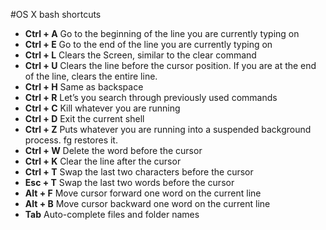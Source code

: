 #OS X bash shortcuts

- **Ctrl + A**    Go to the beginning of the line you are currently typing on
- **Ctrl + E**    Go to the end of the line you are currently typing on
- **Ctrl + L**    Clears the Screen, similar to the clear command
- **Ctrl + U**    Clears the line before the cursor position. If you are at the end of the line, clears the entire line.
- **Ctrl + H**    Same as backspace
- **Ctrl + R**    Let’s you search through previously used commands
- **Ctrl + C**    Kill whatever you are running
- **Ctrl + D**    Exit the current shell
- **Ctrl + Z**    Puts whatever you are running into a suspended background process. fg restores it.
- **Ctrl + W**    Delete the word before the cursor
- **Ctrl + K**    Clear the line after the cursor
- **Ctrl + T**    Swap the last two characters before the cursor
- **Esc + T**  Swap the last two words before the cursor
- **Alt + F**  Move cursor forward one word on the current line
- **Alt + B**  Move cursor backward one word on the current line
- **Tab**      Auto-complete files and folder names